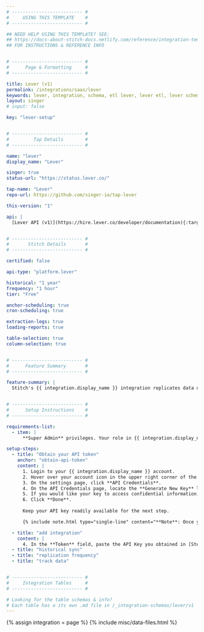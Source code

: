 ```yaml
---
# -------------------------- #
#     USING THIS TEMPLATE    #
# -------------------------- #

## NEED HELP USING THIS TEMPLATE? SEE:
## https://docs-about-stitch-docs.netlify.com/reference/integration-templates/saas/
## FOR INSTRUCTIONS & REFERENCE INFO


# -------------------------- #
#      Page & Formatting     #
# -------------------------- #

title: Lever (v1)
permalink: /integrations/saas/lever
keywords: lever, integration, schema, etl lever, lever etl, lever schema
layout: singer
# input: false

key: "lever-setup"


# -------------------------- #
#         Tap Details        #
# -------------------------- #

name: "lever"
display_name: "Lever"

singer: true
status-url: "https://status.lever.co/"

tap-name: "Lever"
repo-url: https://github.com/singer-io/tap-lever

this-version: "1"

api: |
  [Lever API (v1)](https://hire.lever.co/developer/documentation){:target="new"}


# -------------------------- #
#       Stitch Details       #
# -------------------------- #

certified: false

api-type: "platform.lever"

historical: "1 year"
frequency: "1 hour"
tier: "Free"

anchor-scheduling: true
cron-scheduling: true

extraction-logs: true
loading-reports: true

table-selection: true
column-selection: true


# -------------------------- #
#      Feature Summary       #
# -------------------------- #

feature-summary: |
  Stitch's {{ integration.display_name }} integration replicates data using the {{ integration.api | flatify | strip }}. Refer to the [Schema](#schema) section for a list of objects available for replication.


# -------------------------- #
#      Setup Instructions    #
# -------------------------- #

requirements-list:
  - item: |
      **Super Admin** privileges. Your role in {{ integration.display_name }} must be Super Admin in order to obtain an API Key.

setup-steps:
  - title: "Obtain your API token"
    anchor: "obtain-api-token"
    content: |
      1. Login to your {{ integration.display_name }} account.
      2. Hover over your account icon in the upper right corner of the page and click **Settings**.
      3. On the settings page, click **API Credentials**.
      4. On the API Credentials page, locate the **Generate New Key** link in the {{ integration.display_name }} API credentials section.
      5. If you would like your key to access confidential information, click on the **Allow access to confidential data** toggle. If not, skip to the next step.
      6. Click **Done**.
      
      Keep your API key readily available for the next step.

      {% include note.html type="single-line" content="**Note**: Once you save your API key, you cannot change its access settings. You'll need to generate a new API key to change access settings." %}

  - title: "add integration"
    content: |
      4. In the **Token** field, paste the API Key you obtained in [Step 1](#obtain-api-token).
  - title: "historical sync"
  - title: "replication frequency"
  - title: "track data"


# -------------------------- #
#     Integration Tables     #
# -------------------------- #

# Looking for the table schemas & info?
# Each table has a its own .md file in /_integration-schemas/lever/v1
---
```

{% assign integration = page %}
{% include misc/data-files.html %}
